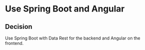 # Use Spring Boot and Angular

## Decision

Use Spring Boot with Data Rest for the backend and Angular on the frontend.


